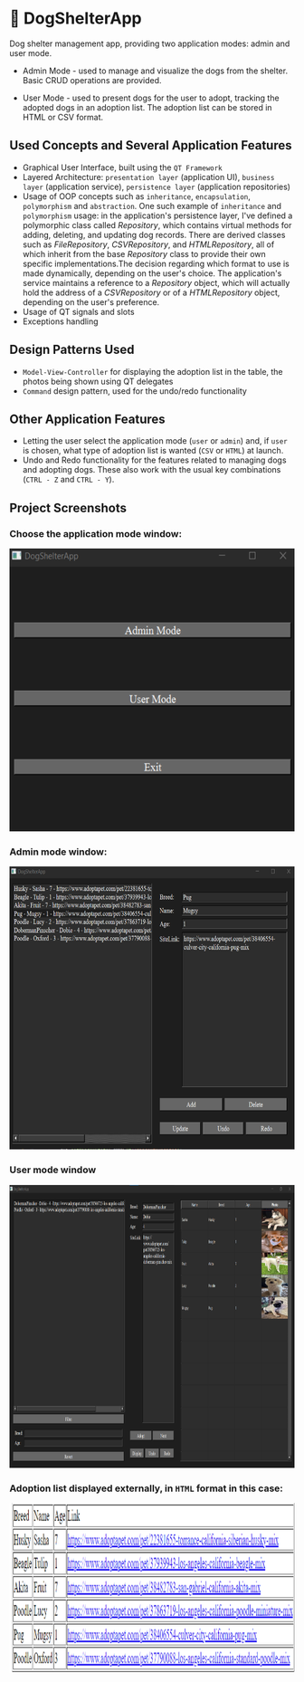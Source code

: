 # 🐶 DogShelterApp
 Dog shelter management app, providing two application modes: admin and user mode.
 
 - Admin Mode - used to manage and visualize the dogs from the shelter. Basic CRUD
operations are provided.

- User Mode - used to present dogs for the user to adopt, tracking the adopted dogs in an adoption list. 
The adoption list can be stored in HTML or CSV format.

## Used Concepts and Several Application Features
- Graphical User Interface, built using the ```QT Framework```
- Layered Architecture: ```presentation layer``` (application UI), ```business layer``` (application service), ```persistence layer``` (application repositories)
- Usage of OOP concepts such as ```inheritance```, ```encapsulation```, ```polymorphism``` and ```abstraction```. One such example of ```inheritance``` and ```polymorphism``` usage: in the application's persistence layer, I've defined a polymorphic class called *Repository*, which contains virtual methods for adding, deleting, and updating dog records. There are derived classes such as *FileRepository*, *CSVRepository*, and *HTMLRepository*, all of which inherit from the base *Repository* class to provide their own specific implementations.The decision regarding which format to use is made dynamically, depending on the user's choice. The application's service maintains a reference to a *Repository* object, which will actually hold the address of a *CSVRepository* or of a *HTMLRepository* object, depending on the user's preference.
- Usage of QT signals and slots
- Exceptions handling

## Design Patterns Used
- ```Model-View-Controller``` for displaying the adoption list in the table, the photos being shown using QT delegates
- ```Command``` design pattern, used for the undo/redo functionality

## Other Application Features
- Letting the user select the application mode (```user``` or ```admin```) and, if ```user``` is chosen, what type of adoption list is wanted (```CSV``` or ```HTML```) at launch.
- Undo and Redo functionality for the features related to managing dogs and adopting dogs. These also work with the usual key combinations (```CTRL - Z``` and ```CTRL - Y```).

## Project Screenshots
 ### Choose the application mode window:
 <p align="center"> <img src="https://github.com/GotaSeptimiuAndrei/DogShelterApp/blob/main/Project%20Screenshots/Screenshot%20204223.png" height="500"/> </p>

 ### Admin mode window:
 <p align="center"> <img src="https://github.com/GotaSeptimiuAndrei/DogShelterApp/blob/main/Project%20Screenshots/Screenshot%20204527.png" height="500"/> </p>

 ### User mode window
  <p align="center"> <img src="https://github.com/GotaSeptimiuAndrei/DogShelterApp/blob/main/Project%20Screenshots/Screenshot%20204854.png" height="500"/> </p>

 ### Adoption list displayed externally, in ```HTML``` format in this case:
  <p align="center"> <img src="https://github.com/GotaSeptimiuAndrei/DogShelterApp/blob/main/Project%20Screenshots/Screenshot%20205203.png" height="300"/> </p>
 
 
